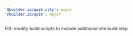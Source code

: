 ```yaml
---
'@builder.io/qwik-city': major
'@builder.io/qwik': major
---
```


FIX: modify build scripts to include additional vite build step
